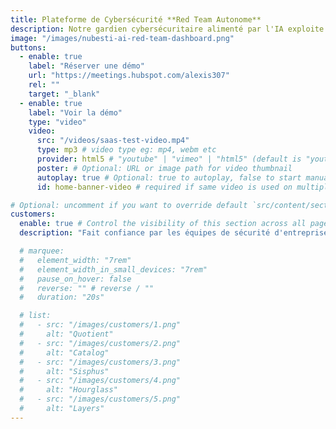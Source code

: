 ```yaml
---
title: Plateforme de Cybersécurité **Red Team Autonome**
description: Notre gardien cybersécuritaire alimenté par l'IA exploite les frameworks MITRE ATT&CK et OWASP pour identifier, valider et prioriser continuellement les vulnérabilités avec une précision chirurgicale — éliminant les faux positifs tout en générant automatiquement des correctifs avant l'escalade des menaces.
image: "/images/nubesti-ai-red-team-dashboard.png"
buttons:
  - enable: true
    label: "Réserver une démo"
    url: "https://meetings.hubspot.com/alexis307"
    rel: ""
    target: "_blank"
  - enable: true
    label: "Voir la démo"
    type: "video"
    video:
      src: "/videos/saas-test-video.mp4"
      type: mp3 # video type eg: mp4, webm etc
      provider: html5 # "youtube" | "vimeo" | "html5" (default is "youtube")
      poster: # Optional: URL or image path for video thumbnail
      autoplay: true # Optional: true to autoplay, false to start manually (default is false)
      id: home-banner-video # required if same video is used on multiple time on same page

# Optional: uncomment if you want to override default `src/content/sections/english/customers.md` content
customers:
  enable: true # Control the visibility of this section across all pages where it is used
  description: "Fait confiance par les équipes de sécurité d'entreprise"

  # marquee:
  #   element_width: "7rem"
  #   element_width_in_small_devices: "7rem"
  #   pause_on_hover: false
  #   reverse: "" # reverse / ""
  #   duration: "20s"

  # list:
  #   - src: "/images/customers/1.png"
  #     alt: "Quotient"
  #   - src: "/images/customers/2.png"
  #     alt: "Catalog"
  #   - src: "/images/customers/3.png"
  #     alt: "Sisphus"
  #   - src: "/images/customers/4.png"
  #     alt: "Hourglass"
  #   - src: "/images/customers/5.png"
  #     alt: "Layers"
---
```


